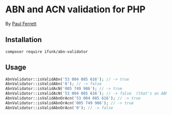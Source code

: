 # ABN and ACN validation for PHP

By [Paul Ferrett](http://www.paulferrett.com)

## Installation

    composer require ifunk/abn-validator

## Usage

```php
AbnValidator::isValidAbn('53 004 085 616'); // -> true
AbnValidator::isValidAbn('0'); // -> false
AbnValidator::isValidAcN('005 749 986'); // -> true
AbnValidator::isValidAcN('53 004 085 616'); // -> false  (that's an ABN!)
AbnValidator::isValidAbnOrAcn('53 004 085 616'); // -> true
AbnValidator::isValidAbnOrAcn('005 749 986'); // -> true
AbnValidator::isValidAbnOrAcn('0'); // -> false
```